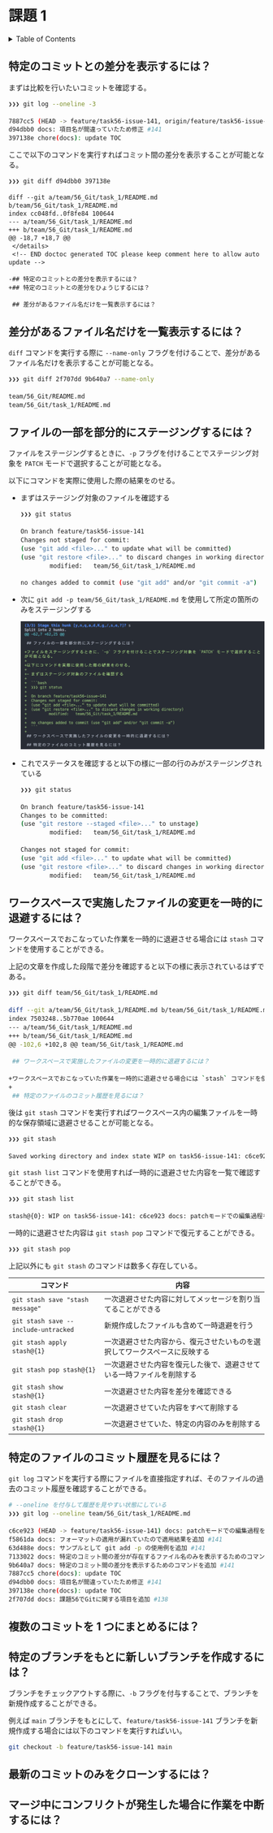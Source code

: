# 課題 1

<!-- START doctoc generated TOC please keep comment here to allow auto update -->
<!-- DON'T EDIT THIS SECTION, INSTEAD RE-RUN doctoc TO UPDATE -->
<details>
<summary>Table of Contents</summary>

- [特定のコミットとの差分を表示するには？](#%E7%89%B9%E5%AE%9A%E3%81%AE%E3%82%B3%E3%83%9F%E3%83%83%E3%83%88%E3%81%A8%E3%81%AE%E5%B7%AE%E5%88%86%E3%82%92%E8%A1%A8%E7%A4%BA%E3%81%99%E3%82%8B%E3%81%AB%E3%81%AF)
- [差分があるファイル名だけを一覧表示するには？](#%E5%B7%AE%E5%88%86%E3%81%8C%E3%81%82%E3%82%8B%E3%83%95%E3%82%A1%E3%82%A4%E3%83%AB%E5%90%8D%E3%81%A0%E3%81%91%E3%82%92%E4%B8%80%E8%A6%A7%E8%A1%A8%E7%A4%BA%E3%81%99%E3%82%8B%E3%81%AB%E3%81%AF)
- [ファイルの一部を部分的にステージングするには？](#%E3%83%95%E3%82%A1%E3%82%A4%E3%83%AB%E3%81%AE%E4%B8%80%E9%83%A8%E3%82%92%E9%83%A8%E5%88%86%E7%9A%84%E3%81%AB%E3%82%B9%E3%83%86%E3%83%BC%E3%82%B8%E3%83%B3%E3%82%B0%E3%81%99%E3%82%8B%E3%81%AB%E3%81%AF)
- [ワークスペースで実施したファイルの変更を一時的に退避するには？](#%E3%83%AF%E3%83%BC%E3%82%AF%E3%82%B9%E3%83%9A%E3%83%BC%E3%82%B9%E3%81%A7%E5%AE%9F%E6%96%BD%E3%81%97%E3%81%9F%E3%83%95%E3%82%A1%E3%82%A4%E3%83%AB%E3%81%AE%E5%A4%89%E6%9B%B4%E3%82%92%E4%B8%80%E6%99%82%E7%9A%84%E3%81%AB%E9%80%80%E9%81%BF%E3%81%99%E3%82%8B%E3%81%AB%E3%81%AF)
- [特定のファイルのコミット履歴を見るには？](#%E7%89%B9%E5%AE%9A%E3%81%AE%E3%83%95%E3%82%A1%E3%82%A4%E3%83%AB%E3%81%AE%E3%82%B3%E3%83%9F%E3%83%83%E3%83%88%E5%B1%A5%E6%AD%B4%E3%82%92%E8%A6%8B%E3%82%8B%E3%81%AB%E3%81%AF)
- [複数のコミットを 1 つにまとめるには？](#%E8%A4%87%E6%95%B0%E3%81%AE%E3%82%B3%E3%83%9F%E3%83%83%E3%83%88%E3%82%92-1-%E3%81%A4%E3%81%AB%E3%81%BE%E3%81%A8%E3%82%81%E3%82%8B%E3%81%AB%E3%81%AF)
- [特定のブランチをもとに新しいブランチを作成するには？](#%E7%89%B9%E5%AE%9A%E3%81%AE%E3%83%96%E3%83%A9%E3%83%B3%E3%83%81%E3%82%92%E3%82%82%E3%81%A8%E3%81%AB%E6%96%B0%E3%81%97%E3%81%84%E3%83%96%E3%83%A9%E3%83%B3%E3%83%81%E3%82%92%E4%BD%9C%E6%88%90%E3%81%99%E3%82%8B%E3%81%AB%E3%81%AF)
- [最新のコミットのみをクローンするには？](#%E6%9C%80%E6%96%B0%E3%81%AE%E3%82%B3%E3%83%9F%E3%83%83%E3%83%88%E3%81%AE%E3%81%BF%E3%82%92%E3%82%AF%E3%83%AD%E3%83%BC%E3%83%B3%E3%81%99%E3%82%8B%E3%81%AB%E3%81%AF)
- [マージ中にコンフリクトが発生した場合に作業を中断するには？](#%E3%83%9E%E3%83%BC%E3%82%B8%E4%B8%AD%E3%81%AB%E3%82%B3%E3%83%B3%E3%83%95%E3%83%AA%E3%82%AF%E3%83%88%E3%81%8C%E7%99%BA%E7%94%9F%E3%81%97%E3%81%9F%E5%A0%B4%E5%90%88%E3%81%AB%E4%BD%9C%E6%A5%AD%E3%82%92%E4%B8%AD%E6%96%AD%E3%81%99%E3%82%8B%E3%81%AB%E3%81%AF)

</details>
<!-- END doctoc generated TOC please keep comment here to allow auto update -->

## 特定のコミットとの差分を表示するには？

まずは比較を行いたいコミットを確認する。

```bash
❯❯❯ git log --oneline -3

7887cc5 (HEAD -> feature/task56-issue-141, origin/feature/task56-issue-141) chore(docs): update TOC
d94dbb0 docs: 項目名が間違っていたため修正 #141
397138e chore(docs): update TOC
```

ここで以下のコマンドを実行すればコミット間の差分を表示することが可能となる。

```git
❯❯❯ git diff d94dbb0 397138e

diff --git a/team/56_Git/task_1/README.md b/team/56_Git/task_1/README.md
index cc048fd..0f8fe84 100644
--- a/team/56_Git/task_1/README.md
+++ b/team/56_Git/task_1/README.md
@@ -18,7 +18,7 @@
 </details>
 <!-- END doctoc generated TOC please keep comment here to allow auto update -->

-## 特定のコミットとの差分を表示するには？
+## 特定のコミットとの差分をひょうじするには？

 ## 差分があるファイル名だけを一覧表示するには？
```

## 差分があるファイル名だけを一覧表示するには？

`diff` コマンドを実行する際に `--name-only` フラグを付けることで、差分があるファイル名だけを表示することが可能となる。

```bash
❯❯❯ git diff 2f707dd 9b640a7 --name-only

team/56_Git/README.md
team/56_Git/task_1/README.md
```

## ファイルの一部を部分的にステージングするには？

ファイルをステージングするときに、`-p` フラグを付けることでステージング対象を `PATCH` モードで選択することが可能となる。

以下にコマンドを実際に使用した際の結果をのせる。

- まずはステージング対象のファイルを確認する

  ```bash
  ❯❯❯ git status

  On branch feature/task56-issue-141
  Changes not staged for commit:
  (use "git add <file>..." to update what will be committed)
  (use "git restore <file>..." to discard changes in working directory)
          modified:   team/56_Git/task_1/README.md

  no changes added to commit (use "git add" and/or "git commit -a")
  ```

- 次に `git add -p team/56_Git/task_1/README.md` を使用して所定の箇所のみをステージングする

  ![](assets/2021-12-08-23-18-27.png)

- これでステータスを確認すると以下の様に一部の行のみがステージングされている

  ```bash
  ❯❯❯ git status

  On branch feature/task56-issue-141
  Changes to be committed:
  (use "git restore --staged <file>..." to unstage)
          modified:   team/56_Git/task_1/README.md

  Changes not staged for commit:
  (use "git add <file>..." to update what will be committed)
  (use "git restore <file>..." to discard changes in working directory)
          modified:   team/56_Git/task_1/README.md
  ```

## ワークスペースで実施したファイルの変更を一時的に退避するには？

ワークスペースでおこなっていた作業を一時的に退避させる場合には `stash` コマンドを使用することができる。

上記の文章を作成した段階で差分を確認すると以下の様に表示されているはずである。

```bash
❯❯❯ git diff team/56_Git/task_1/README.md

diff --git a/team/56_Git/task_1/README.md b/team/56_Git/task_1/README.md
index 7503248..5b770ae 100644
--- a/team/56_Git/task_1/README.md
+++ b/team/56_Git/task_1/README.md
@@ -102,6 +102,8 @@ team/56_Git/task_1/README.md

 ## ワークスペースで実施したファイルの変更を一時的に退避するには？

+ワークスペースでおこなっていた作業を一時的に退避させる場合には `stash` コマンドを使用することができる。
+
 ## 特定のファイルのコミット履歴を見るには？
```

後は `git stash` コマンドを実行すればワークスペース内の編集ファイルを一時的な保存領域に退避させることが可能となる。

```bash
❯❯❯ git stash

Saved working directory and index state WIP on task56-issue-141: c6ce923 docs: patchモードでの編集過程を追加 #141
```

`git stash list` コマンドを使用すれば一時的に退避させた内容を一覧で確認することができる。

```bash
❯❯❯ git stash list

stash@{0}: WIP on task56-issue-141: c6ce923 docs: patchモードでの編集過程を追加 #141
```

一時的に退避させた内容は `git stash pop` コマンドで復元することができる。

```bash
❯❯❯ git stash pop
```

上記以外にも `git stash` のコマンドは数多く存在している。

| コマンド                             | 内容                                                                       |
| ------------------------------------ | -------------------------------------------------------------------------- |
| `git stash save "stash message"`     | 一次退避させた内容に対してメッセージを割り当てることができる               |
| `git stash save --include-untracked` | 新規作成したファイルも含めて一時退避を行う                                 |
| `git stash apply stash@{1}`          | 一次退避させた内容から、復元させたいものを選択してワークスペースに反映する |
| `git stash pop stash@{1}`            | 一次退避させた内容を復元した後で、退避させている一時ファイルを削除する     |
| `git stash show stash@{1}`           | 一次退避させた内容を差分を確認できる                                       |
| `git stash clear`                    | 一次退避させていた内容をすべて削除する                                     |
| `git stash drop stash@{1}`           | 一次退避させていた、特定の内容のみを削除する                               |

## 特定のファイルのコミット履歴を見るには？

`git log` コマンドを実行する際にファイルを直接指定すれば、そのファイルの過去のコミット履歴を確認することができる。

```bash
# --oneline を付与して履歴を見やすい状態にしている
❯❯❯ git log --oneline team/56_Git/task_1/README.md

c6ce923 (HEAD -> feature/task56-issue-141) docs: patchモードでの編集過程を追加 #141
f5861da docs: フォーマットの適用が漏れていたので適用結果を追加 #141
63d488e docs: サンプルとして git add -p の使用例を追加 #141
7133022 docs: 特定のコミット間の差分が存在するファイル名のみを表示するためのコマンドを追加 #141
9b640a7 docs: 特定のコミット間の差分を表示するためのコマンドを追加 #141
7887cc5 chore(docs): update TOC
d94dbb0 docs: 項目名が間違っていたため修正 #141
397138e chore(docs): update TOC
2f707dd docs: 課題56でGitに関する項目を追加 #138
```

## 複数のコミットを 1 つにまとめるには？

## 特定のブランチをもとに新しいブランチを作成するには？

ブランチをチェックアウトする際に、`-b` フラグを付与することで、ブランチを新規作成することができる。

例えば `main` ブランチをもとにして、`feature/task56-issue-141` ブランチを新規作成する場合には以下のコマンドを実行すればいい。

```bash
git checkout -b feature/task56-issue-141 main
```

## 最新のコミットのみをクローンするには？

## マージ中にコンフリクトが発生した場合に作業を中断するには？
